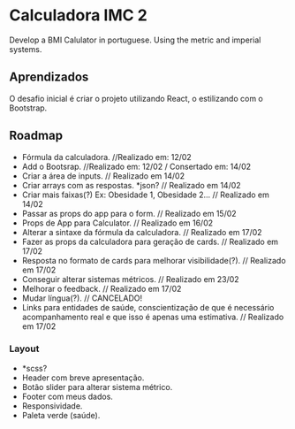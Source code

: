 # Calculadora IMC 2

Develop a BMI Calulator in portuguese. Using the metric and imperial systems.

## Aprendizados

O desafio inicial é criar o projeto utilizando React, o estilizando com o Bootstrap.

## Roadmap

- Fórmula da calculadora. //Realizado em: 12/02
- Add o Bootsrap. //Realizado em: 12/02 / Consertado em: 14/02
- Criar a área de inputs. // Realizado em 14/02
- Criar arrays com as respostas. \*json? // Realizado em 14/02
- Criar mais faixas(?) Ex: Obesidade 1, Obesidade 2... // Realizado em 14/02
- Passar as props do app para o form. // Realizado em 15/02
- Props de App para Calculator. // Realizado em 16/02
- Alterar a sintaxe da fórmula da calculadora. // Realizado em 17/02
- Fazer as props da calculadora para geração de cards. // Realizado em 17/02
- Resposta no formato de cards para melhorar visibilidade(?).  // Realizado em 17/02
- Conseguir alterar sistemas métricos.  // Realizado em 23/02
- Melhorar o feedback.  // Realizado em 17/02
- Mudar língua(?).  // CANCELADO!
- Links para entidades de saúde, conscientização de que é necessário acompanhamento real e que isso é apenas uma estimativa. // Realizado em 17/02

### Layout

- \*scss?
- Header com breve apresentação.
- Botão slider para alterar sistema métrico.
- Footer com meus dados.
- Responsividade.
- Paleta verde (saúde).
